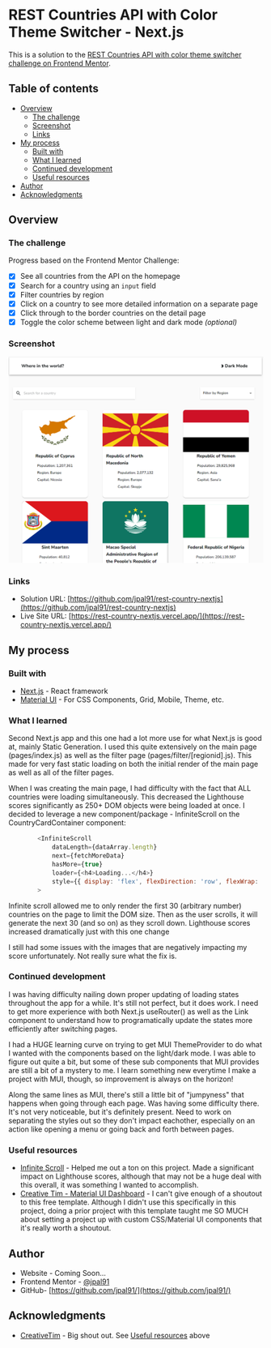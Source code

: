 # REST Countries API with Color Theme Switcher - Next.js

This is a solution to the [REST Countries API with color theme switcher challenge on Frontend Mentor](https://www.frontendmentor.io/challenges/rest-countries-api-with-color-theme-switcher-5cacc469fec04111f7b848ca).

## Table of contents

-   [Overview](#overview)
    -   [The challenge](#the-challenge)
    -   [Screenshot](#screenshot)
    -   [Links](#links)
-   [My process](#my-process)
    -   [Built with](#built-with)
    -   [What I learned](#what-i-learned)
    -   [Continued development](#continued-development)
    -   [Useful resources](#useful-resources)
-   [Author](#author)
-   [Acknowledgments](#acknowledgments)

## Overview

### The challenge

Progress based on the Frontend Mentor Challenge:

-[x] See all countries from the API on the homepage 
-[x] Search for a country using an `input` field 
-[x] Filter countries by region 
-[x] Click on a country to see more detailed information on a separate page 
-[x] Click through to the border countries on the detail page 
-[x] Toggle the color scheme between light and dark mode _(optional)_

### Screenshot

![](./public/screenshot.jpg)



### Links

-   Solution URL: [https://github.com/jpal91/rest-country-nextjs](https://github.com/jpal91/rest-country-nextjs)
-   Live Site URL: [https://rest-country-nextjs.vercel.app/](https://rest-country-nextjs.vercel.app/)

## My process

### Built with

- [Next.js](https://nextjs.org/) - React framework
- [Material UI](https://mui.com/material-ui/) - For CSS Components, Grid, Mobile, Theme, etc.

### What I learned

Second Next.js app and this one had a lot more use for what Next.js is good at, mainly Static Generation. I used this quite extensively on the main page (pages/index.js) as well as the filter page (pages/filter/[regionid].js). This made for very fast static loading on both the initial render of the main page as well as all of the filter pages. 

When I was creating the main page, I had difficulty with the fact that ALL countries were loading simultaneously. This decreased the Lighthouse scores significantly as 250+ DOM objects were being loaded at once. I decided to leverage a new component/package - InfiniteScroll on the CountryCardContainer component: 

```js
        <InfiniteScroll
            dataLength={dataArray.length}
            next={fetchMoreData}
            hasMore={true}
            loader={<h4>Loading...</h4>}
            style={{ display: 'flex', flexDirection: 'row', flexWrap: 'wrap', justifyContent: 'space-evenly' }}
        >
```

Infinite scroll allowed me to only render the first 30 (arbitrary number) countries on the page to limit the DOM size. Then as the user scrolls, it will generate the next 30 (and so on) as they scroll down. Lighthouse scores increased dramatically just with this one change

I still had some issues with the images that are negatively impacting my score unfortunately. Not really sure what the fix is. 

### Continued development

I was having difficulty nailing down proper updating of loading states throughout the app for a while. It's still not perfect, but it does work. I need to get more experience with both Next.js useRouter() as well as the Link component to understand how to programatically update the states more efficiently after switching pages. 

I had a HUGE learning curve on trying to get MUI ThemeProvider to do what I wanted with the components based on the light/dark mode. I was able to figure out quite a bit, but some of these sub components that MUI provides are still a bit of a mystery to me. I learn something new everytime I make a project with MUI, though, so improvement is always on the horizon!

Along the same lines as MUI, there's still a little bit of "jumpyness" that happens when going through each page. Was having some difficulty there. It's not very noticeable, but it's definitely present. Need to work on separating the styles out so they don't impact eachother, especially on an action like opening a menu or going back and forth between pages. 

### Useful resources

-   [Infinite Scroll](https://www.npmjs.com/package/react-infinite-scroll-component) - Helped me out a ton on this project. Made a significant impact on Lighthouse scores, although that may not be a huge deal with this overall, it was something I wanted to accomplish. 
-   [Creative Tim - Material UI Dashboard](https://www.creative-tim.com/product/material-dashboard-react) - I can't give enough of a shoutout to this free template. Although I didn't use this specifically in this project, doing a prior project with this template taught me SO MUCH about setting a project up with custom CSS/Material UI components that it's really worth a shoutout. 


## Author

-   Website - Coming Soon...
-   Frontend Mentor - [@jpal91](https://www.frontendmentor.io/profile/jpal91)
-   GitHub- [https://github.com/jpal91/](https://github.com/jpal91/)


## Acknowledgments

- [CreativeTim](https://www.creative-tim.com/) - Big shout out. See [Useful resources](#useful-resources) above
